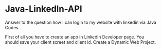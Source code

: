 # Java-LinkedIn-API
Answer to the question how I can login to my website with linkedin via Java Codes.


First of all you have to create an app in Linkedin Developer page. You should save your client screet and client id.
Create a Dynamic Web Project.
